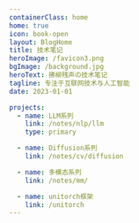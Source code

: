 ```yaml
---
containerClass: home
home: true
icon: book-open
layout: BlogHome
title: 技术笔记
heroImage: /favicon3.png
bgImage: /background.jpg
heroText: 拂柳残声の技术笔记
tagline: 专注于互联网技术与人工智能
date: 2023-01-01

projects:
  - name: LLM系列
    link: /notes/nlp/llm
    type: primary

  - name: Diffusion系列
    link: /notes/cv/diffusion

  - name: 多模态系列
    link: /notes/mm/

  - name: unitorch框架
    link: /unitorch
---
```

